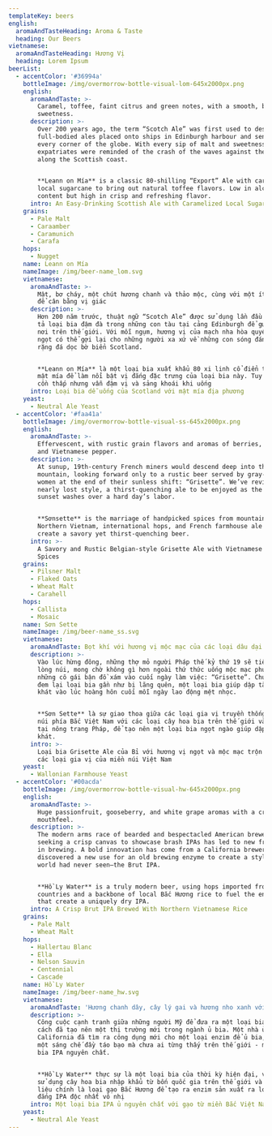 ```yaml
---
templateKey: beers
english:
  aromaAndTasteHeading: Aroma & Taste
  heading: Our Beers
vietnamese:
  aromaAndTasteHeading: Hương Vị
  heading: Lorem Ipsum
beerList:
  - accentColor: '#36994a'
    bottleImage: /img/overmorrow-bottle-visual-lom-645x2000px.png
    english:
      aromaAndTaste: >-
        Caramel, toffee, faint citrus and green notes, with a smooth, balanced
        sweetness.
      description: >-
        Over 200 years ago, the term “Scotch Ale” was first used to describe the
        full-bodied ales placed onto ships in Edinburgh harbour and sent to
        every corner of the globe. With every sip of malt and sweetness, weary
        expatriates were reminded of the crash of the waves against the rocks
        along the Scottish coast.


        **Leann on Mía** is a classic 80-shilling “Export” Ale with caramelized
        local sugarcane to bring out natural toffee flavors. Low in alcohol
        content but high in crisp and refreshing flavor.
      intro: An Easy-Drinking Scottish Ale with Caramelized Local Sugarcane
    grains:
      - Pale Malt
      - Caraamber
      - Caramunich
      - Carafa
    hops:
      - Nugget
    name: Leann on Mía
    nameImage: /img/beer-name_lom.svg
    vietnamese:
      aromaAndTaste: >-
        Mật, bơ cháy, một chút hương chanh và thảo mộc, cùng với một ít vị ngọt
        để cân bằng vị giác
      description: >-
        Hơn 200 năm trước, thuật ngữ “Scotch Ale” được sử dụng lần đầu để miêu
        tả loại bia đậm đà trong những con tàu tại cảng Edinburgh để gửi đi khắp
        nơi trên thế giới. Với mỗi ngụm, hương vị của mạch nha hòa quyện với vị
        ngọt có thể gợi lại cho những người xa xứ về những con sóng đánh vào
        rặng đá dọc bờ biển Scotland.


        **Leann on Mía** là một loại bia xuất khẩu 80 xi linh cổ điển trộn với
        mật mía để làm nổi bật vị đắng đặc trưng của loại bia này. Tuy có lượng
        cồn thấp nhưng vẫn đậm vị và sảng khoái khi uống
      intro: Loại bia dễ uống của Scotland với mật mía địa phương
    yeast:
      - Neutral Ale Yeast
  - accentColor: '#faa41a'
    bottleImage: /img/overmorrow-bottle-visual-ss-645x2000px.png
    english:
      aromaAndTaste: >-
        Effervescent, with rustic grain flavors and aromas of berries, earth,
        and Vietnamese pepper.
      description: >-
        At sunup, 19th-century French miners would descend deep into the
        mountain, looking forward only to a rustic beer served by gray-clad
        women at the end of their sunless shift: “Grisette”. We’ve revived this
        nearly lost style, a thirst-quenching ale to be enjoyed as the crimson
        sunset washes over a hard day’s labor.


        **Sơnsette** is the marriage of handpicked spices from mountainous
        Northern Vietnam, international hops, and French farmhouse ale yeast to
        create a savory yet thirst-quenching beer.
      intro: >-
        A Savory and Rustic Belgian-style Grisette Ale with Vietnamese Mountain
        Spices
    grains:
      - Pilsner Malt
      - Flaked Oats
      - Wheat Malt
      - Carahell
    hops:
      - Callista
      - Mosaic
    name: Sơn Sette
    nameImage: /img/beer-name_ss.svg
    vietnamese:
      aromaAndTaste: Bọt khí với hương vị mộc mạc của các loại dâu dại và hạt tiêu Việt Nam.
      description: >-
        Vào lúc hừng đông, những thợ mỏ người Pháp thế kỷ thứ 19 sẽ tiến sâu vào
        lòng núi, mong chờ không gì hơn ngoài thứ thức uống mộc mạc phục vụ bởi
        những cô gái bận đồ xám vào cuối ngày làm việc: “Grisette”. Chúng tôi đã
        đem lại loại bia gần như bị lãng quên, một loại bia giúp dập tắt cơn
        khát vào lúc hoàng hôn cuối mỗi ngày lao động mệt nhọc.


        **Sơn Sette** là sự giao thoa giữa các loại gia vị truyền thống của miền
        núi phía Bắc Việt Nam với các loại cây hoa bia trên thế giới và men bia
        tại nông trang Pháp, để tạo nên một loại bia ngọt ngào giúp dập tắt cơn
        khát.
      intro: >-
        Loại bia Grisette Ale của Bỉ với hương vị ngọt và mộc mạc trộn cùng với
        các loại gia vị của miền núi Việt Nam
    yeast:
      - Wallonian Farmhouse Yeast
  - accentColor: '#00acda'
    bottleImage: /img/overmorrow-bottle-visual-hw-645x2000px.png
    english:
      aromaAndTaste: >-
        Huge passionfruit, gooseberry, and white grape aromas with a crisp
        mouthfeel.
      description: >-
        The modern arms race of bearded and bespectacled American brewers
        seeking a crisp canvas to showcase brash IPAs has led to new frontiers
        in brewing. A bold innovation has come from a California brewer who
        discovered a new use for an old brewing enzyme to create a style the
        world had never seen–the Brut IPA.


        **Hồ Ly Water** is a truly modern beer, using hops imported from four
        countries and a backbone of local Bắc Hương rice to fuel the enzymes
        that create a uniquely dry IPA.
      intro: A Crisp Brut IPA Brewed With Northern Vietnamese Rice
    grains:
      - Pale Malt
      - Wheat Malt
    hops:
      - Hallertau Blanc
      - Ella
      - Nelson Sauvin
      - Centennial
      - Cascade
    name: Hồ Ly Water
    nameImage: /img/beer-name_hw.svg
    vietnamese:
      aromaAndTaste: 'Hương chanh dây, cây lý gai và hương nho xanh với nhiều bọt khí.'
      description: >-
        Công cuộc cạnh tranh giữa những người Mỹ để đưa ra một loại bia IPA phá
        cách đã tạo nên một thị trường mới trong ngành ủ bia. Một nhà ủ bia tại
        California đã tìm ra công dụng mới cho một loại enzim để ủ bia, dẫn tới
        một sáng chế đầy táo bạo mà chưa ai từng thấy trên thế giới - một loại
        bia IPA nguyên chất.


        **Hồ Ly Water** thực sự là một loại bia của thời kỳ hiện đại, với việc
        sử dụng cây hoa bia nhập khẩu từ bốn quốc gia trên thế giới và nguyên
        liệu chính là loại gạo Bắc Hương để tạo ra enzim sản xuất ra loại bia
        đắng IPA độc nhất vô nhị
      intro: Một loại bia IPA ủ nguyên chất với gạo từ miền Bắc Việt Nam
    yeast:
      - Neutral Ale Yeast
---
```


